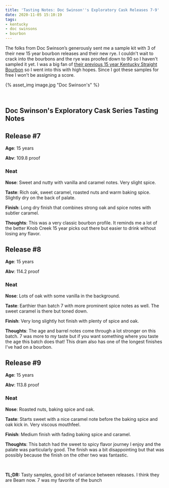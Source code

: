 ```yaml
---
title: 'Tasting Notes: Doc Swinson''s Exploratory Cask Releases 7-9'
date: 2020-11-05 15:10:19
tags:
- kentucky
- doc swinsons
- bourbon
---
```


The folks from Doc Swinson’s generously sent me a sample kit with 3 of their new 15 year bourbon releases and their new rye. I couldn't wait to crack into the bourbons and the rye was proofed down to 90 so I haven't sampled it yet. I was a big fan of [their previous 15 year Kentucky Straight Bourbon](https://atxbourbon.com/2020/04/30/Review-229-Doc-Swinson-s-15-Year/) so I went into this with high hopes. Since I got these samples for free I won't be assigning a score.

{% asset_img image.jpg "Doc Swinson's" %}

&nbsp;

## Doc Swinson's Exploratory Cask Series Tasting Notes

## Release #7

**Age**: 15 years

**Abv**: 109.8 proof

### Neat
**Nose**: Sweet and nutty with vanilla and caramel notes. Very slight spice.

**Taste**: Rich oak, sweet caramel, roasted nuts and warm baking spice. Slightly dry on the back of palate.

**Finish**: Long dry finish that combines strong oak and spice notes with subtler caramel.

**Thoughts**: This was a very classic bourbon profile. It reminds me a lot of the better Knob Creek 15 year picks out there but easier to drink without losing any flavor.


## Release #8

**Age**: 15 years

**Abv**: 114.2 proof

### Neat
**Nose**: Lots of oak with some vanilla in the background.

**Taste**: Earthier than batch 7 with more prominent spice notes as well. The sweet caramel is there but toned down. 

**Finish**: Very long slightly hot finish with plenty of spice and oak.

**Thoughts**: The age and barrel notes come through a lot stronger on this batch. 7 was more to my taste but if you want something where you taste the age this batch does that! This dram also has one of the longest finishes I've had on a bourbon.


## Release #9

**Age**: 15 years

**Abv**: 113.8 proof

### Neat
**Nose**: Roasted nuts, baking spice and oak.

**Taste**: Starts sweet with a nice caramel note before the baking spice and oak kick in. Very viscous mouthfeel. 

**Finish**: Medium finish with fading baking spice and caramel.

**Thoughts**: This batch had the sweet to spicy flavor journey I enjoy and the palate was particularly good. The finish was a bit disappointing but that was possibly because the finish on the other two was fantastic.

&nbsp;

**TL;DR:** Tasty samples, good bit of variance between releases. I think they are Beam now. 7 was my favorite of the bunch
